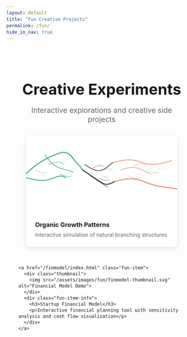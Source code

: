 ```yaml
---
layout: default
title: "Fun Creative Projects"
permalink: /fun/
hide_in_nav: true
---
```


<div class="fun-page">
  <div class="section-title">
    <h1>Creative Experiments</h1>
    <p>Interactive explorations and creative side projects</p>
  </div>
  
  <div class="fun-grid">
    <a href="/growth" class="fun-item">
      <div class="thumbnail">
        <img src="/assets/images/fun/organic-growth-thumbnail.svg" alt="Organic Growth Patterns">
      </div>
      <div class="fun-item-info">
        <h3>Organic Growth Patterns</h3>
        <p>Interactive simulation of natural branching structures</p>
      </div>
    </a>

    <a href="/finmodel/index.html" class="fun-item">
      <div class="thumbnail">
        <img src="/assets/images/fun/finmodel-thumbnail.svg" alt="Financial Model Demo">
      </div>
      <div class="fun-item-info">
        <h3>Startup Financial Model</h3>
        <p>Interactive financial planning tool with sensitivity analysis and cash flow visualization</p>
      </div>
    </a>
  </div>
</div>

<style>
  .fun-page {
    max-width: 1200px;
    margin: 0 auto;
    padding: 2rem;
  }
  
  .section-title {
    text-align: center;
    margin-bottom: 2rem;
  }
  
  .section-title h1 {
    font-size: 2.5rem;
    margin-bottom: 0.5rem;
  }
  
  .section-title p {
    font-size: 1.2rem;
    color: #666;
  }
  
  .fun-grid {
    display: grid;
    grid-template-columns: repeat(auto-fill, minmax(300px, 1fr));
    grid-gap: 2rem;
    justify-content: center;
  }
  
  .fun-item {
    border-radius: 8px;
    overflow: hidden;
    box-shadow: 0 4px 12px rgba(0,0,0,0.1);
    transition: transform 0.3s ease, box-shadow 0.3s ease;
    text-decoration: none;
    color: inherit;
    max-width: 400px;
    margin: 0 auto;
  }
  
  .fun-item:hover {
    transform: translateY(-5px);
    box-shadow: 0 8px 24px rgba(0,0,0,0.15);
  }
  
  .thumbnail {
    height: 200px;
    overflow: hidden;
  }
  
  .thumbnail img {
    width: 100%;
    height: 100%;
    object-fit: cover;
  }
  
  .fun-item-info {
    padding: 1.5rem;
    background: #fff;
  }
  
  .fun-item-info h3 {
    margin-top: 0;
    margin-bottom: 0.5rem;
  }
  
  .fun-item-info p {
    margin: 0;
    color: #666;
  }
</style> 